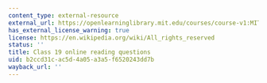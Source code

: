 ```yaml
---
content_type: external-resource
external_url: https://openlearninglibrary.mit.edu/courses/course-v1:MITx+18.05r_10+2022_Summer/courseware/week10/class19/2?activate_block_id=block-v1%3AMITx%2B18.05r_10%2B2022_Summer%2Btype%40vertical%2Bblock%40class19-rq1-vertical
has_external_license_warning: true
license: https://en.wikipedia.org/wiki/All_rights_reserved
status: ''
title: Class 19 online reading questions
uid: b2ccd31c-ac5d-4a05-a3a5-f6520243dd7b
wayback_url: ''
---
```

